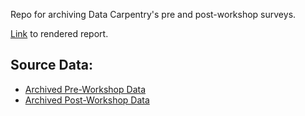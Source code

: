 Repo for archiving Data Carpentry's pre and post-workshop surveys.

[Link](https://carpentries.github.io/assessment-projects/data-carpentry-projects/pre-post-analysis-archived.html) to rendered report.

## Source Data:
* [Archived Pre-Workshop Data](https://raw.githubusercontent.com/carpentries/assessment-projects/master/data-carpentry-projects/preworkshop-public-archived.csv)
* [Archived Post-Workshop Data](https://raw.githubusercontent.com/carpentries/assessment-projects/master/data-carpentry-projects/postworkshop-public-archived.csv)

